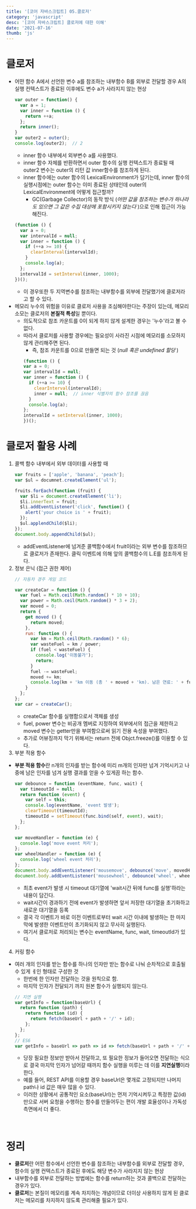 ```yaml
---
title: '[코어 자바스크립트] 05.클로저'
category: 'javascript'
desc: '[코어 자바스크립트] 클로저에 대한 이해'
date: '2021-07-16'
thumb: 'js'
---
```


# 클로저
- 어떤 함수 A에서 선언한 변수 a를 참조하는 내부함수 B를 외부로 전달할 경우 A의 실행 컨텍스트가 종료된 이후에도 변수 a가 사라지지 않는 현상
  ``` javascript
  var outer = function() {
    var a = 1;
    var inner = function () {
      return ++a;
    };
    return inner();
  }
  var outer2 = outer();
  console.log(outer2);  // 2
  ```
  - inner 함수 내부에서 외부변수 a를 사용했다.
  - inner 함수 자체를 반환하면서 outer 함수의 실행 컨텍스트가 종료될 때 outer2 변수는 outer의 리턴 값 inner함수를 참조하게 된다.
  - inner 함수에는 outer 함수의 LexicalEnvironment가 담기는데, inner 함수의 실행시점에는 outer 함수는 이미 종료된 상태인데 outer의 LexicalEnvironment에 어떻게 접근할까?
    - GC(Garbage Collector)의 동작 방식 (*어떤 값을 참조하는 변수가 하나라도 있으면 그 값은 수집 대상에 포함시키지 않는다* )으로 인해 접근이 가능해진다.
  ``` javascript
  (function () {
    var a = 0;
    var intervalId = null;
    var inner = function () {
      if (++a >= 10) {
        clearInterval(intervalId);
      }
      console.log(a);
    };
    intervalId = setInterval(inner, 1000);
  })();
  ```
    - 이 경우또한 두 지역변수를 참조하는 내부함수를 외부에 전달했기에 클로저라고 할 수 있다.
- 메모리 누수의 위험을 이유로 클로저 사용을 조심해야한다는 주장이 있는데, 메모리 소모는 클로저의 **본질적 특성**일 뿐이다.
  - 의도적으로 참조 카운트를 0이 되게 하지 않게 설계한 경우는 '누수'라고 볼 수 없다.
  - 따라서 클로저를 사용할 경우에는 필요성이 사라진 시점에 메모리를 소모하지 않게 관리해주면 된다.
    - 즉, 참조 카운트를 0으로 만들면 되는 것 (*null 혹은 undefined 할당* )
    ``` javascript
    (function () {
    var a = 0;
    var intervalId = null;
    var inner = function () {
      if (++a >= 10) {
        clearInterval(intervalId);
        inner = null;  // inner 식별자의 함수 참조를 끊음
      }
      console.log(a);
    };
    intervalId = setInterval(inner, 1000);
    })();
    ```
# 클로저 활용 사례
1. 콜백 함수 내부에서 외부 데이터를 사용할 때
   ``` javascript
   var fruits = ['apple', 'banana', 'peach'];
   var $ul = documnet.createElement('ul');

   fruits.forEach(function (fruit) {
     var $li = document.createElement('li');
     $li.innerText = fruit;
     $li.addEventListener('click', function() {
       alert('your choice is ' + fruit);
     });
     $ul.applendChild($li);
   });
   document.body.appendChild($ul);
   ```
     - addEventListener에 넘겨준 콜백함수에서 fruit이라는 외부 변수를 참조하므로 클로저가 존재한다. 클릭 이벤트에 의해 앞의 콜백함수의 L.E를 참조하게 된다.
2. 정보 은닉 (접근 권한 제어)
   ``` javascript
   // 자동차 경주 게임 코드

   var createCar = function () {
     var fuel = Math.ceil(Math.random() * 10 + 10);
     var power = Math.ceil(Math.random() * 3 + 2);
     var moved = 0;
     return {
       get moved () {
         return moved;
       },
       run: function () {
         var km = Math.ceil(Math.random() * 6);
         var wasteFuel = km / power;
         if (fuel < wasteFuel) {
           console.log('이동불가');
           return;
         }
         fuel -= wasteFuel;
         moved += km;
         console.log(km + 'km 이동 (총 ' + moved + 'km). 남은 연료: ' + fuel);
       }
     };
   };
   var car = createCar();
   ```
     - createCar 함수를 실행함으로서 객체를 생성
     - fuel, power 변수는 비공개 멤버로 지정하여 외부에서의 접근을 제한하고 moved 변수는 getter만을 부여함으로써 읽기 전용 속성을 부여했다.
     - 추가로 어뷰징까지 막기 위해서는 return 전에 Objct.freeze()를 이용할 수 있다.
3. 부분 적용 함수
- **부분 적용 함수**란 n개의 인자를 받는 함수에 미리 m개의 인자만 넘겨 기억시키고 나중에 남은 인자를 넘겨 실행 결과를 얻을 수 있게끔 하는 함수.  

   ``` javascript
   var debounce = function (eventName, func, wait) {
     var timeoutId = null;
     return function (event) {
       var self = this;
       console.log(eventName, 'event 발생');
       clearTimeout(timeoutId);
       timeoutId = setTimeout(func.bind(self, event), wait);
     };
   };

   var moveHandler = function (e) {
     console.log('move event 처리');
   };
   var wheelHandler = function (e) {
     console.log('wheel event 처리');
   };
   document.body.addEventListener('mousemove', debounce('move', movedHandler, 500));
   document.body.addEventListener('mousewheel', debounce('wheel', wheelHandler, 700));
   ```
   - 최초 event가 발생 시 timeout 대기열에 'wait시간 뒤에 func를 실행'하라는 내용이 담긴다.
   - wait시간이 경과하기 전에 event가 발생하면 앞서 저장한 대기열을 초기화하고 새로운 대기열을 등록
   - 결국 각 이벤트가 바로 이전 이벤트로부터 wait 시간 이내에 발생하는 한 마지막에 발생한 이벤트만이 초기화되지 않고 무사히 실행된다.
   - 여기서 클로저로 처리되는 변수는 eventName, func, wait, timeoutId가 있다.
4. 커링 함수
  - 여러 개의 인자를 받는 함수를 하나의 인자만 받는 함수로 나눠 순차적으로 호출될 수 있게 ㅔ인 형태로 구성한 것
    - 한번에 한 인자만 전달하는 것을 원칙으로 함.
    - 마지막 인자가 전달되기 까지 원본 함수가 실행되지 않는다.
    ``` javascript
    // 지연 실행
    var getInfo = function(baseUrl) {
      return function (path) {
        return function (id) {
          return fetch(baseUrl + path + '/' + id);
        };
      };
    };
    // ES6
    var getInfo = baseUrl => path => id => fetch(baseUrl + path + '/' + id);
    ```
    - 당장 필요한 정보만 받아서 전달하고, 또 필요한 정보가 들어오면 전달하는 식으로 결국 마지막 인자가 넘어갈 때까지 함수 실행을 미루는 데 이를 **지연실행**이라 한다.
    - 예를 들어, REST API를 이용할 경우 baseUrl은 몇개로 고정되지만 나머지 path나 id 값은 매우 많을 수 있다.
    - 이러한 상황에서 공통적인 요소(baseUrl)는 먼저 기억시켜두고 특정한 값(id)만으로 서버 요청을 수행하는 함수를 만들어두는 편이 개발 효율성이나 가독성 측면에서 더 좋다.

  &nbsp;
# 정리
- **클로저**란 어떤 함수에서 선언한 변수를 참조하는 내부함수를 외부로 전달할 경우, 함수의 실행 컨텍스트가 종료된 후에도 해당 변수가 사라지지 않는 현상
- 내부함수를 외부로 전달하는 방법에는 함수를 return하는 것과 콜백으로 전달하는 경우가 있다.
- **클로저**는 본질이 메모리를 계속 차지하는 개념이므로 더이상 사용하지 않게 된 클로저는 메모리를 차지하지 않도록 관리해줄 필요가 있다.
 
